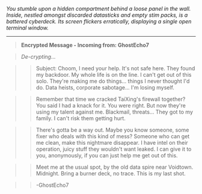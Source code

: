 
*You stumble upon a hidden compartment behind a loose panel in the wall. Inside, nestled amongst discarded datasticks and empty stim packs, is a battered cyberdeck. Its screen flickers erratically, displaying a single open terminal window.*

---

> **Encrypted Message - Incoming from: GhostEcho7** 

> *De-crypting...*  

> > Subject: Choom, I need your help. It's not safe here. They found my backdoor. My whole life is on the line. I can't get out of this solo. They're making me do things… things I never thought I'd do. Data heists, corporate sabotage... I'm losing myself. 

> > Remember that time we cracked TaiXing's firewall together? You said I had a knack for it. You were right. But now they're using my talent against me. Blackmail, threats… They got to my family. I can't risk them getting hurt. 

> > There's gotta be a way out. Maybe you know someone, some fixer who deals with this kind of mess? Someone who can get me clean, make this nightmare disappear.  I have intel on their operation, juicy stuff they wouldn't want leaked. I can give it to you, anonymously, if you can just help me get out of this. 

> > Meet me at the usual spot, by the old data spire near Voidtown. Midnight. Bring a burner deck, no trace. This is my last shot.  

> > -GhostEcho7


